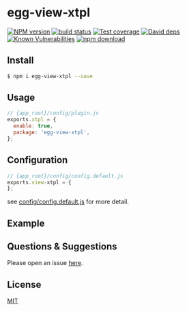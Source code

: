 # egg-view-xtpl

[![NPM version][npm-image]][npm-url]
[![build status][travis-image]][travis-url]
[![Test coverage][codecov-image]][codecov-url]
[![David deps][david-image]][david-url]
[![Known Vulnerabilities][snyk-image]][snyk-url]
[![npm download][download-image]][download-url]

[npm-image]: https://img.shields.io/npm/v/egg-view-xtpl.svg?style=flat-square
[npm-url]: https://npmjs.org/package/egg-view-xtpl
[travis-image]: https://img.shields.io/travis/eggjs/egg-view-xtpl.svg?style=flat-square
[travis-url]: https://travis-ci.org/eggjs/egg-view-xtpl
[codecov-image]: https://img.shields.io/codecov/c/github/eggjs/egg-view-xtpl.svg?style=flat-square
[codecov-url]: https://codecov.io/github/eggjs/egg-view-xtpl?branch=master
[david-image]: https://img.shields.io/david/eggjs/egg-view-xtpl.svg?style=flat-square
[david-url]: https://david-dm.org/eggjs/egg-view-xtpl
[snyk-image]: https://snyk.io/test/npm/egg-view-xtpl/badge.svg?style=flat-square
[snyk-url]: https://snyk.io/test/npm/egg-view-xtpl
[download-image]: https://img.shields.io/npm/dm/egg-view-xtpl.svg?style=flat-square
[download-url]: https://npmjs.org/package/egg-view-xtpl

<!--
Description here.
-->

## Install

```bash
$ npm i egg-view-xtpl --save
```

## Usage

```js
// {app_root}/config/plugin.js
exports.xtpl = {
  enable: true,
  package: 'egg-view-xtpl',
};
```

## Configuration

```js
// {app_root}/config/config.default.js
exports.view-xtpl = {
};
```

see [config/config.default.js](config/config.default.js) for more detail.

## Example

<!-- example here -->

## Questions & Suggestions

Please open an issue [here](https://github.com/eggjs/egg/issues).

## License

[MIT](LICENSE)
